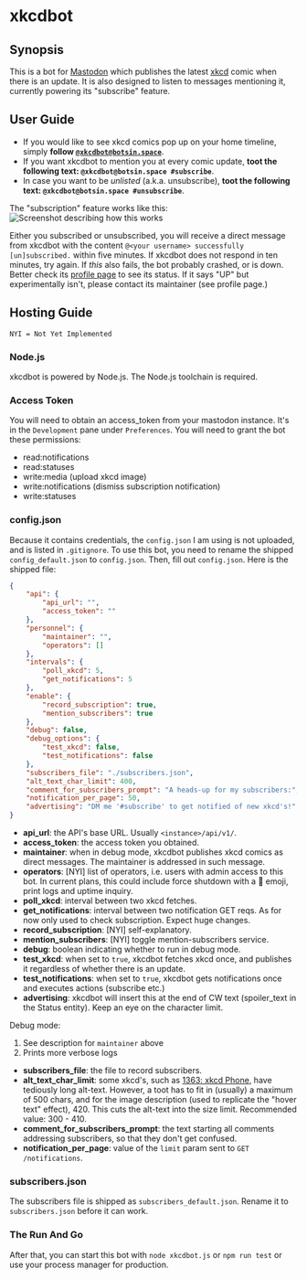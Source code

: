 # xkcdbot

## Synopsis

This is a bot for [Mastodon](https://joinmastodon.org) which publishes the latest [xkcd](https://xkcd.com) comic when there is an update. It is also designed to listen to messages mentioning it, currently powering its "subscribe" feature.

## User Guide

-   If you would like to see xkcd comics pop up on your home timeline, simply **follow [`@xkcdbot@botsin.space`](https://botsin.space/@xkcdbot)**.
-   If you want xkcdbot to mention you at every comic update, **toot the following text: `@xkcdbot@botsin.space #subscribe`**.
-   In case you want to be _unlisted_ (a.k.a. unsubscribe), **toot the following text: `@xkcdbot@botsin.space #unsubscribe`**.

The "subscription" feature works like this:  
![Screenshot describing how this works](https://blog.fkfd.me/posts/5/screenshot.png)

Either you subscribed or unsubscribed, you will receive a direct message from xkcdbot with the content `@<your username> successfully [un]subscribed.` within five minutes. If xkcdbot does not respond in ten minutes, try again. If _this_ also fails, the bot probably crashed, or is down. Better check its [profile page](https://botsin.space/@xkcdbot) to see its status. If it says "UP" but experimentally isn't, please contact its maintainer (see profile page.)

## Hosting Guide

`NYI = Not Yet Implemented`

### Node.js

xkcdbot is powered by Node.js. The Node.js toolchain is required.

### Access Token

You will need to obtain an access_token from your mastodon instance. It's in the `Development` pane under `Preferences`. You will need to grant the bot these permissions:

-   read:notifications
-   read:statuses
-   write:media (upload xkcd image)
-   write:notifications (dismiss subscription notification)
-   write:statuses

### config.json

Because it contains credentials, the `config.json` I am using is not uploaded, and is listed in `.gitignore`. To use this bot, you need to rename the shipped `config_default.json` to `config.json`. Then, fill out `config.json`. Here is the shipped file:

```json
{
    "api": {
        "api_url": "",
        "access_token": ""
    },
    "personnel": {
        "maintainer": "",
        "operators": []
    },
    "intervals": {
        "poll_xkcd": 5,
        "get_notifications": 5
    },
    "enable": {
        "record_subscription": true,
        "mention_subscribers": true
    },
    "debug": false,
    "debug_options": {
        "test_xkcd": false,
        "test_notifications": false
    },
    "subscribers_file": "./subscribers.json",
    "alt_text_char_limit": 400,
    "comment_for_subscribers_prompt": "A heads-up for my subscribers:",
    "notification_per_page": 50,
    "advertising": "DM me '#subscribe' to get notified of new xkcd's!"
}
```

-   **api_url**: the API's base URL. Usually `<instance>/api/v1/`.
-   **access_token**: the access token you obtained.
-   **maintainer**: when in debug mode, xkcdbot publishes xkcd comics as direct messages. The maintainer is addressed in such message.
-   **operators**: [NYI] list of operators, i.e. users with admin access to this bot. In current plans, this could include force shutdown with a :hammer: emoji, print logs and uptime inquiry.
-   **poll_xkcd**: interval between two xkcd fetches.
-   **get_notifications**: interval between two notification GET reqs. As for now only used to check subscription. Expect huge changes.
-   **record_subscription**: [NYI] self-explanatory.
-   **mention_subscribers**: [NYI] toggle mention-subscribers service.
-   **debug**: boolean indicating whether to run in debug mode.
-   **test_xkcd**: when set to `true`, xkcdbot fetches xkcd once, and publishes it regardless of whether there is an update.
-   **test_notifications**: when set to `true`, xkcdbot gets notifications once and executes actions (subscribe etc.)
- **advertising**: xkcdbot will insert this at the end of CW text (spoiler_text in the Status entity). Keep an eye on the character limit.

Debug mode:

1. See description for `maintainer` above
2. Prints more verbose logs

-   **subscribers_file**: the file to record subscribers.
-   **alt_text_char_limit**: some xkcd's, such as [1363: xkcd Phone](https://xkcd.com/1363), have tediously long alt-text. However, a toot has to fit in (usually) a maximum of 500 chars, and for the image description (used to replicate the "hover text" effect), 420. This cuts the alt-text into the size limit. Recommended value: 300 - 410.
-   **comment_for_subscribers_prompt**: the text starting all comments addressing subscribers, so that they don't get confused.
-   **notification_per_page**: value of the `limit` param sent to `GET /notifications`.

### subscribers.json

The subscribers file is shipped as `subscribers_default.json`. Rename it to `subscribers.json` before it can work.

### The Run And Go

After that, you can start this bot with `node xkcdbot.js` or `npm run test` or use your process manager for production.
